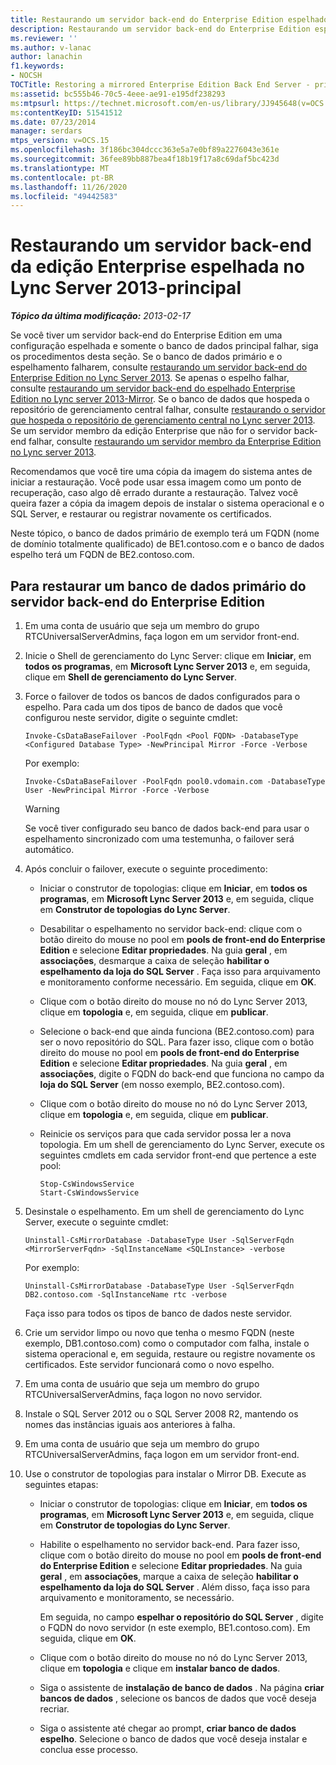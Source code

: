 ```yaml
---
title: Restaurando um servidor back-end do Enterprise Edition espelhado-primário
description: Restaurando um servidor back-end do Enterprise Edition espelhado-primário.
ms.reviewer: ''
ms.author: v-lanac
author: lanachin
f1.keywords:
- NOCSH
TOCTitle: Restoring a mirrored Enterprise Edition Back End Server - primary
ms:assetid: bc555b46-70c5-4eee-ae91-e195df238293
ms:mtpsurl: https://technet.microsoft.com/en-us/library/JJ945648(v=OCS.15)
ms:contentKeyID: 51541512
ms.date: 07/23/2014
manager: serdars
mtps_version: v=OCS.15
ms.openlocfilehash: 3f186bc304dccc363e5a7e0bf89a2276043e361e
ms.sourcegitcommit: 36fee89bb887bea4f18b19f17a8c69daf5bc423d
ms.translationtype: MT
ms.contentlocale: pt-BR
ms.lasthandoff: 11/26/2020
ms.locfileid: "49442583"
---
```

# <a name="restoring-a-mirrored-enterprise-edition-back-end-server-in-lync-server-2013---primary"></a>Restaurando um servidor back-end da edição Enterprise espelhada no Lync Server 2013-principal

<div data-xmlns="http://www.w3.org/1999/xhtml">

<div class="topic" data-xmlns="http://www.w3.org/1999/xhtml" data-msxsl="urn:schemas-microsoft-com:xslt" data-cs="https://msdn.microsoft.com/">

<div data-asp="https://msdn2.microsoft.com/asp">



</div>

<div id="mainSection">

<div id="mainBody">

<span> </span>

_**Tópico da última modificação:** 2013-02-17_

Se você tiver um servidor back-end do Enterprise Edition em uma configuração espelhada e somente o banco de dados principal falhar, siga os procedimentos desta seção. Se o banco de dados primário e o espelhamento falharem, consulte [restaurando um servidor back-end do Enterprise Edition no Lync Server 2013](lync-server-2013-restoring-an-enterprise-edition-back-end-server.md). Se apenas o espelho falhar, consulte [restaurando um servidor back-end do espelhado Enterprise Edition no Lync server 2013-Mirror](lync-server-2013-restoring-a-mirrored-enterprise-edition-back-end-server-mirror.md). Se o banco de dados que hospeda o repositório de gerenciamento central falhar, consulte [restaurando o servidor que hospeda o repositório de gerenciamento central no Lync server 2013](lync-server-2013-restoring-the-server-hosting-the-central-management-store.md). Se um servidor membro da edição Enterprise que não for o servidor back-end falhar, consulte [restaurando um servidor membro da Enterprise Edition no Lync server 2013](lync-server-2013-restoring-an-enterprise-edition-member-server.md).

Recomendamos que você tire uma cópia da imagem do sistema antes de iniciar a restauração. Você pode usar essa imagem como um ponto de recuperação, caso algo dê errado durante a restauração. Talvez você queira fazer a cópia da imagem depois de instalar o sistema operacional e o SQL Server, e restaurar ou registrar novamente os certificados.

Neste tópico, o banco de dados primário de exemplo terá um FQDN (nome de domínio totalmente qualificado) de BE1.contoso.com e o banco de dados espelho terá um FQDN de BE2.contoso.com.

<div>

## <a name="to-restore-an-enterprise-edition-back-end-server-primary-database"></a>Para restaurar um banco de dados primário do servidor back-end do Enterprise Edition

1.  Em uma conta de usuário que seja um membro do grupo RTCUniversalServerAdmins, faça logon em um servidor front-end.

2.  Inicie o Shell de gerenciamento do Lync Server: clique em **Iniciar**, em **todos os programas**, em **Microsoft Lync Server 2013** e, em seguida, clique em **Shell de gerenciamento do Lync Server**.

3.  Force o failover de todos os bancos de dados configurados para o espelho. Para cada um dos tipos de banco de dados que você configurou neste servidor, digite o seguinte cmdlet:
    
        Invoke-CsDataBaseFailover -PoolFqdn <Pool FQDN> -DatabaseType <Configured Database Type> -NewPrincipal Mirror -Force -Verbose
    
    Por exemplo:
    
        Invoke-CsDataBaseFailover -PoolFqdn pool0.vdomain.com -DatabaseType User -NewPrincipal Mirror -Force -Verbose
    
    <div>
    

    > [!WARNING]
    > Se você tiver configurado seu banco de dados back-end para usar o espelhamento sincronizado com uma testemunha, o failover será automático.

    
    </div>

4.  Após concluir o failover, execute o seguinte procedimento:
    
      - Iniciar o construtor de topologias: clique em **Iniciar**, em **todos os programas**, em **Microsoft Lync Server 2013** e, em seguida, clique em **Construtor de topologias do Lync Server**.
    
      - Desabilitar o espelhamento no servidor back-end: clique com o botão direito do mouse no pool em **pools de front-end do Enterprise Edition** e selecione **Editar propriedades**. Na guia **geral** , em **associações**, desmarque a caixa de seleção **habilitar o espelhamento da loja do SQL Server** . Faça isso para arquivamento e monitoramento conforme necessário. Em seguida, clique em **OK**.
    
      - Clique com o botão direito do mouse no nó do Lync Server 2013, clique em **topologia** e, em seguida, clique em **publicar**.
    
      - Selecione o back-end que ainda funciona (BE2.contoso.com) para ser o novo repositório do SQL. Para fazer isso, clique com o botão direito do mouse no pool em **pools de front-end do Enterprise Edition** e selecione **Editar propriedades**. Na guia **geral** , em **associações**, digite o FQDN do back-end que funciona no campo da **loja do SQL Server** (em nosso exemplo, BE2.contoso.com).
    
      - Clique com o botão direito do mouse no nó do Lync Server 2013, clique em **topologia** e, em seguida, clique em **publicar**.
    
      - Reinicie os serviços para que cada servidor possa ler a nova topologia. Em um shell de gerenciamento do Lync Server, execute os seguintes cmdlets em cada servidor front-end que pertence a este pool:
        
            Stop-CsWindowsService
            Start-CsWindowsService

5.  Desinstale o espelhamento. Em um shell de gerenciamento do Lync Server, execute o seguinte cmdlet:
    
        Uninstall-CsMirrorDatabase -DatabaseType User -SqlServerFqdn <MirrorServerFqdn> -SqlInstanceName <SQLInstance> -verbose
    
    Por exemplo:
    
        Uninstall-CsMirrorDatabase -DatabaseType User -SqlServerFqdn DB2.contoso.com -SqlInstanceName rtc -verbose
    
    Faça isso para todos os tipos de banco de dados neste servidor.

6.  Crie um servidor limpo ou novo que tenha o mesmo FQDN (neste exemplo, DB1.contoso.com) como o computador com falha, instale o sistema operacional e, em seguida, restaure ou registre novamente os certificados. Este servidor funcionará como o novo espelho.

7.  Em uma conta de usuário que seja um membro do grupo RTCUniversalServerAdmins, faça logon no novo servidor.

8.  Instale o SQL Server 2012 ou o SQL Server 2008 R2, mantendo os nomes das instâncias iguais aos anteriores à falha.

9.  Em uma conta de usuário que seja um membro do grupo RTCUniversalServerAdmins, faça logon em um servidor front-end.

10. Use o construtor de topologias para instalar o Mirror DB. Execute as seguintes etapas:
    
      - Iniciar o construtor de topologias: clique em **Iniciar**, em **todos os programas**, em **Microsoft Lync Server 2013** e, em seguida, clique em **Construtor de topologias do Lync Server**.
    
      - Habilite o espelhamento no servidor back-end. Para fazer isso, clique com o botão direito do mouse no pool em **pools de front-end do Enterprise Edition** e selecione **Editar propriedades**. Na guia **geral** , em **associações**, marque a caixa de seleção **habilitar o espelhamento da loja do SQL Server** . Além disso, faça isso para arquivamento e monitoramento, se necessário.
        
        Em seguida, no campo **espelhar o repositório do SQL Server** , digite o FQDN do novo servidor (n este exemplo, BE1.contoso.com). Em seguida, clique em **OK**.
    
      - Clique com o botão direito do mouse no nó do Lync Server 2013, clique em **topologia** e clique em **instalar banco de dados**.
    
      - Siga o assistente de **instalação de banco de dados** . Na página **criar bancos de dados** , selecione os bancos de dados que você deseja recriar.
    
      - Siga o assistente até chegar ao prompt, **criar banco de dados espelho**. Selecione o banco de dados que você deseja instalar e conclua esse processo.

</div>

</div>

<span> </span>

</div>

</div>

</div>

